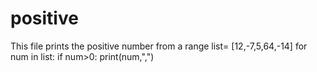 # positive
This file prints the positive number from a range
list= [12,-7,5,64,-14]
for num in list:
      if num>0:
          print(num,",")





    
